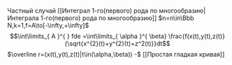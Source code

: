 Частный случай [[Интеграл 1-го(первого) рода по многообразию|Интеграла 1-го(первого) рода по многообразию]]
$n=n\in\Bbb N,k=1,f=A\to[-\infty,+\infty]$
$$\int\limits_{ A }^{ } fde  =\int\limits_{ \alpha }^{ \beta} \frac{f(x(t),y(t),z(t)}{\sqrt{x^{2}(t)+y^{2}(t)+z^2(t)}}dt$$
$\overline r=(x(t),y(t),z(t)|t\in(\alpha,\beta)) -$ [[Простая гладкая кривая]]
